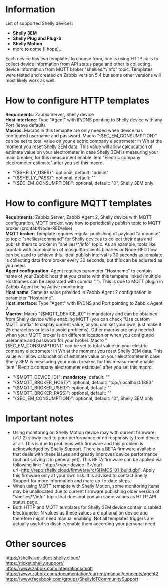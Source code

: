 # Information

List of supported Shelly devices:
- **Shelly 3EM**
- **Shelly Plug and Plug-S**
- **Shelly Motion**
- more to come (I hope)...

Each device has two templates to choose from, one is using HTTP calls to collect device information from API status page and other is collecting device information from MQTT broker "shellies/*/info" topic. Templates were tested and created on Zabbix version 5.4 but some other versions will most likely work as well.

# How to configure HTTP templates

**Requirments**: Zabbix Server, Shelly device  
**Host interface**: Type "Agent" with IP/DNS pointing to Shelly device with any Port (leave default).  
**Macros**: Macros in this temaplte are only needed when device has configured username and password. Macro "{$EC_EM_CONSUMPTION}" can be set to total value on your electric company electrometer in Wh at the moment you reset Shelly 3EM data. This value will allow calcucaltion of estimate value on your electrometer in case Shelly 3EM is measuring your main breaker, for this measurment enable item "Electric company electrometer estimate" after you set this macro.
- "{$SHELLY_USER}": optional, default: "admin"
- "{$SHELLY_PASS}": optional, default: ""  
- "{$EC_EM_CONSUMPTION}": optional, default: "0", Shelly 3EM only

# How to configure MQTT templates

**Requirments**: Zabbix Server, Zabbix Agent 2, Shelly device with MQTT configuration, MQTT broker, way how to periodically publish topic to MQTT broker (crontab/Node-RED/else)  
**MQTT broker**: Template requires regular publishing of payload "announce" to topic "shellies/command" for Shelly devices to collect their data and publish them to broker in "shellies/*/info" topic. As an example, tools like crontab with combination of mosquitto-clients binaries or Node-RED flow can be used to achieve this. Ideal publish interval is 30 seconds as template is collecting data from broker every 30 seconds, but this can be adjusted as you need.  
**Agent configuration**: Agent requires parameter "Hostname" to contain name of your Zabbix host that you create with this tempalte linked (multiple Hostnames can be separated with comma ","). This is due to MQTT plugin in Zabbix Agent being Active monitoring.  
**Host name**: Same as value provided in Zabbix Agent 2 configuration in parameter "Hostname".  
**Host interface**: Type "Agent" with IP/DNS and Port pointing to Zabbix Agent 2.  
**Macros**: Macro "{$MQTT_DEVICE_ID}" is mandatory and can be obtained from Shelly device while enabling MQTT (you can check "Use custom MQTT prefix" to display current value, or you can set your own, just make it 25 characters or less to avoid problems). Other macros are only needed when your MQTT broker is on different location or when you configured useranme and password for your broker. Macro "{$EC_EM_CONSUMPTION}" can be set to total value on your electric company electrometer in Wh at the moment you reset Shelly 3EM data. This value will allow calcucaltion of estimate value on your electrometer in case Shelly 3EM is measuring your main breaker, for this measurment enable item "Electric company electrometer estimate" after you set this macro.
- "{$MQTT_DEVICE_ID}": **mandatory**, default: ""
- "{$MQTT_BROKER_HOST}": optional, default: "tcp://localhost:1883"
- "{$MQTT_BROKER_USER}": optional, default: ""
- "{$MQTT_BROKER_PASS}": optional, default: ""  
- "{$EC_EM_CONSUMPTION}": optional, default: "0", Shelly 3EM only

# Important notes

- Using monitoring on Shelly Motion device may with current firmware (v1.1.2) slowly lead to poor performance or no responsivity from device at all. This is due to problems with firmware and this problem is acknowledged by Shelly Support. There is a BETA firmware available that deals with these issues and greatly improves device performance (but not solving it in general yet). This BETA firmware can be applied via following link: "http://\<your device IP\>/ota?url=http://repo.shelly.cloud/firmware/rc/SHMOS-01_build.gbl". Apply this firmware only at your own risk. It is advised to contact Shelly Support for more information and more up-to-date steps.
- When using MQTT temaplte with Shelly Motion, some monitoring items may be unallocated due to current firmware publishing older version of "shellies/*/info" topic that does not contain same values as HTTP API status page.
- Both HTTP and MQTT templates for Shelly 3EM device contain disabled Electrometer N values as these values are optional on device and therefore might need manual enabling.
  Not all templates triggers are actually useful so disable/enable them according your personal need.

# Other sources

https://shelly-api-docs.shelly.cloud/  
https://ticket.shelly.support/  
https://www.zabbix.com/integrations/mqtt  
https://www.zabbix.com/documentation/current/manual/concepts/agent2  
https://www.facebook.com/groups/ShellyIoTCommunitySupport
